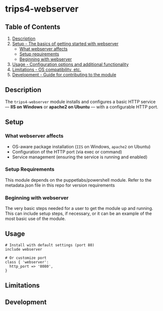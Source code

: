 # trips4-webserver

## Table of Contents

1. [Description](#description)
1. [Setup - The basics of getting started with webserver](#setup)
    * [What webserver affects](#what-webserver-affects)
    * [Setup requirements](#setup-requirements)
    * [Beginning with webserver](#beginning-with-webserver)
1. [Usage - Configuration options and additional functionality](#usage)
1. [Limitations - OS compatibility, etc.](#limitations)
1. [Development - Guide for contributing to the module](#development)

## Description

The `trips4-webserver` module installs and configures a basic HTTP service — **IIS on Windows** or **apache2 on Ubuntu** — with a configurable HTTP port.

## Setup

### What webserver affects

- OS-aware package installation (`IIS` on Windows, `apache2` on Ubuntu)
- Configuration of the HTTP port (via exec or command)
- Service management (ensuring the service is running and enabled)

### Setup Requirements

This module depends on the puppetlabs/powershell module.  Refer to the metadata.json file in this repo for version requirements

### Beginning with webserver

The very basic steps needed for a user to get the module up and running. This
can include setup steps, if necessary, or it can be an example of the most basic
use of the module.

## Usage

```puppet
# Install with default settings (port 80)
include webserver

# Or customize port
class { 'webserver':
  http_port => '8080',
}
```

## Limitations

## Development
